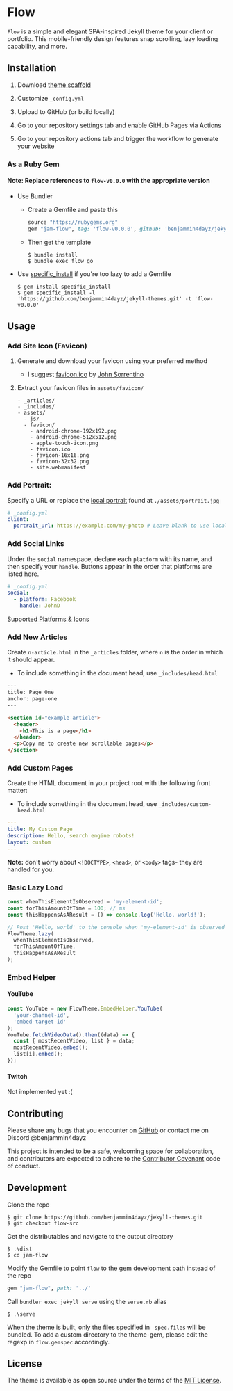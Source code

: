# Flow

`Flow` is a simple and elegant SPA-inspired Jekyll theme for your client or portfolio. This mobile-friendly design features snap scrolling, lazy loading capability, and more.

## Installation

1. Download [theme scaffold](https://github.com/benjammin4dayz/jekyll-themes/releases?q=Flow)

2. Customize `_config.yml`

3. Upload to GitHub (or build locally)

4. Go to your repository settings tab and enable GitHub Pages via Actions

5. Go to your repository actions tab and trigger the workflow to generate your website

### As a Ruby Gem

#### Note: Replace references to `flow-v0.0.0` with the appropriate version

- Use Bundler

  - Create a Gemfile and paste this

    ```ruby
    source "https://rubygems.org"
    gem "jam-flow", tag: 'flow-v0.0.0', github: 'benjammin4dayz/jekyll-themes'
    ```

  - Then get the template

        $ bundle install
        $ bundle exec flow go

- Use [specific_install](https://rubygems.org/gems/specific_install) if you're too lazy to add a Gemfile

      $ gem install specific_install
      $ gem specific_install -l 'https://github.com/benjammin4dayz/jekyll-themes.git' -t 'flow-v0.0.0'

## Usage

### Add Site Icon (Favicon)

1.  Generate and download your favicon using your preferred method
    - I suggest [favicon.ico](https://favicon.ico) by [John Sorrentino](https://twitter.com/johnsorrentino)
2.  Extract your favicon files in `assets/favicon/`

        - _articles/
        - _includes/
        - assets/
          - js/
          - favicon/
            - android-chrome-192x192.png
            - android-chrome-512x512.png
            - apple-touch-icon.png
            - favicon.ico
            - favicon-16x16.png
            - favicon-32x32.png
            - site.webmanifest

### Add Portrait:

Specify a URL or replace the [local portrait](./assets/portrait.jpg) found at `./assets/portrait.jpg`

```yaml
# _config.yml
client:
  portrait_url: https://example.com/my-photo # Leave blank to use local portrait
```

### Add Social Links

Under the `social` namespace, declare each `platform` with its name, and then specify your `handle`. Buttons appear in the order that platforms are listed here.

```yaml
# _config.yml
social:
  - platform: Facebook
    handle: JohnD
```

[Supported Platforms & Icons](./_data/social_icons.yml)

### Add New Articles

Create `n-article.html` in the `_articles` folder, where `n` is the order in which it should appear.

- To include something in the document head, use `_includes/head.html`

```html
---
title: Page One
anchor: page-one
---

<section id="example-article">
  <header>
    <h1>This is a page</h1>
  </header>
  <p>Copy me to create new scrollable pages</p>
</section>
```

### Add Custom Pages

Create the HTML document in your project root with the following front matter:

- To include something in the document head, use `_includes/custom-head.html`

```yaml
---
title: My Custom Page
description: Hello, search engine robots!
layout: custom
---
```

**Note:** don't worry about `<!DOCTYPE>`, `<head>`, or `<body>` tags- they are handled for you.

### Basic Lazy Load

```js
const whenThisElementIsObserved = 'my-element-id';
const forThisAmountOfTime = 100; // ms
const thisHappensAsAResult = () => console.log('Hello, world!');

// Post 'Hello, world' to the console when 'my-element-id' is observed for 100ms
FlowTheme.lazy(
  whenThisElementIsObserved,
  forThisAmountOfTime,
  thisHappensAsAResult
);
```

### Embed Helper

#### YouTube

```js
const YouTube = new FlowTheme.EmbedHelper.YouTube(
  'your-channel-id',
  'embed-target-id'
);
YouTube.fetchVideoData().then((data) => {
  const { mostRecentVideo, list } = data;
  mostRecentVideo.embed();
  list[i].embed();
});
```

#### Twitch

Not implemented yet :(

## Contributing

Please share any bugs that you encounter on [GitHub](https://github.com/benjammin4dayz/jekyll-themes) or contact me on Discord @benjammin4dayz

This project is intended to be a safe, welcoming space for collaboration, and contributors are expected to adhere to the [Contributor Covenant](https://www.contributor-covenant.org/) code of conduct.

## Development

Clone the repo

    $ git clone https://github.com/benjammin4dayz/jekyll-themes.git
    $ git checkout flow-src

Get the distributables and navigate to the output directory

    $ .\dist
    $ cd jam-flow

Modify the Gemfile to point `flow` to the gem development path instead of the repo

```ruby
gem "jam-flow", path: '../'
```

Call `bundler exec jekyll serve` using the `serve.rb` alias

    $ .\serve

When the theme is built, only the files specified in ` spec.files` will be bundled.
To add a custom directory to the theme-gem, please edit the regexp in `flow.gemspec` accordingly.

## License

The theme is available as open source under the terms of the [MIT License](https://opensource.org/licenses/MIT).
